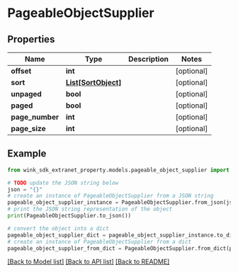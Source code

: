 # PageableObjectSupplier


## Properties

Name | Type | Description | Notes
------------ | ------------- | ------------- | -------------
**offset** | **int** |  | [optional] 
**sort** | [**List[SortObject]**](SortObject.md) |  | [optional] 
**unpaged** | **bool** |  | [optional] 
**paged** | **bool** |  | [optional] 
**page_number** | **int** |  | [optional] 
**page_size** | **int** |  | [optional] 

## Example

```python
from wink_sdk_extranet_property.models.pageable_object_supplier import PageableObjectSupplier

# TODO update the JSON string below
json = "{}"
# create an instance of PageableObjectSupplier from a JSON string
pageable_object_supplier_instance = PageableObjectSupplier.from_json(json)
# print the JSON string representation of the object
print(PageableObjectSupplier.to_json())

# convert the object into a dict
pageable_object_supplier_dict = pageable_object_supplier_instance.to_dict()
# create an instance of PageableObjectSupplier from a dict
pageable_object_supplier_from_dict = PageableObjectSupplier.from_dict(pageable_object_supplier_dict)
```
[[Back to Model list]](../README.md#documentation-for-models) [[Back to API list]](../README.md#documentation-for-api-endpoints) [[Back to README]](../README.md)


